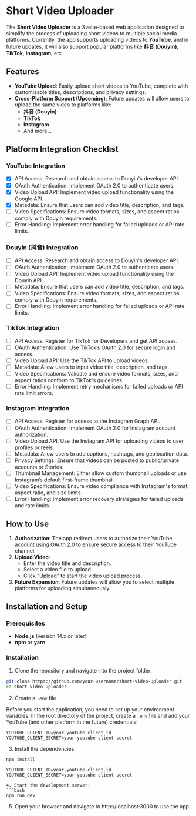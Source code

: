 # Short Video Uploader

The **Short Video Uploader** is a Svelte-based web application designed to simplify the process of uploading short videos to multiple social media platforms. Currently, the app supports uploading videos to **YouTube**, and in future updates, it will also support popular platforms like **抖音 (Douyin)**, **TikTok**, **Instagram**, etc

## Features

- **YouTube Upload**: Easily upload short videos to YouTube, complete with customizable titles, descriptions, and privacy settings.
- **Cross-Platform Support (Upcoming)**: Future updates will allow users to upload the same video to platforms like:
  - **抖音 (Douyin)**
  - **TikTok**
  - **Instagram**
  - And more...

## Platform Integration Checklist

### **YouTube Integration**
   - [x] API Access: Research and obtain access to Douyin's developer API.
   - [x] OAuth Authentication: Implement OAuth 2.0 to authenticate users.
   - [x] Video Upload API: Implement video upload functionality using the Google API.
   - [x] Metadata: Ensure that users can add video title, description, and tags.
   - [ ] Video Specifications: Ensure video formats, sizes, and aspect ratios comply with Douyin requirements.
   - [ ] Error Handling: Implement error handling for failed uploads or API rate limits.

### **Douyin (抖音) Integration**
   - [ ] API Access: Research and obtain access to Douyin's developer API.
   - [ ] OAuth Authentication: Implement OAuth 2.0 to authenticate users.
   - [ ] Video Upload API: Implement video upload functionality using the Douyin API.
   - [ ] Metadata: Ensure that users can add video title, description, and tags.
   - [ ] Video Specifications: Ensure video formats, sizes, and aspect ratios comply with Douyin requirements.
   - [ ] Error Handling: Implement error handling for failed uploads or API rate limits.

### **TikTok Integration**
   - [ ] API Access: Register for TikTok for Developers and get API access.
   - [ ] OAuth Authentication: Use TikTok’s OAuth 2.0 for secure login and access.
   - [ ] Video Upload API: Use the TikTok API to upload videos.
   - [ ] Metadata: Allow users to input video title, description, and tags.
   - [ ] Video Specifications: Validate and ensure video formats, sizes, and aspect ratios conform to TikTok's guidelines.
   - [ ] Error Handling: Implement retry mechanisms for failed uploads or API rate limit errors.

### **Instagram Integration**
   - [ ] API Access: Register for access to the Instagram Graph API.
   - [ ] OAuth Authentication: Implement OAuth 2.0 for Instagram account authorization.
   - [ ] Video Upload API: Use the Instagram API for uploading videos to user profiles or reels.
   - [ ] Metadata: Allow users to add captions, hashtags, and geolocation data.
   - [ ] Privacy Settings: Ensure that videos can be posted to public/private accounts or Stories.
   - [ ] Thumbnail Management: Either allow custom thumbnail uploads or use Instagram’s default first-frame thumbnail.
   - [ ] Video Specifications: Ensure video compliance with Instagram's format, aspect ratio, and size limits.
   - [ ] Error Handling: Implement error recovery strategies for failed uploads and rate limits.

## How to Use

1. **Authorization**: The app redirect users to authorize their YouTube account using OAuth 2.0 to ensure secure access to their YouTube channel.
2. **Upload Video**:
   - Enter the video title and description.
   - Select a video file to upload.
   - Click "Upload" to start the video upload process.
3. **Future Expansion**: Future updates will allow you to select multiple platforms for uploading simultaneously.

## Installation and Setup

### Prerequisites

- **Node.js** (version 14.x or later)
- **npm** or **yarn**

### Installation

1. Clone the repository and navigate into the project folder:
```bash
git clone https://github.com/your-username/short-video-uploader.git
cd short-video-uploader
```

2. Create a `.env` file

Before you start the application, you need to set up your environment variables. In the root directory of the project, create a `.env` file and add your YouTube (and other platform in the future) credentials:
```plaintext
YOUTUBE_CLIENT_ID=your-youtube-client-id
YOUTUBE_CLIENT_SECRET=your-youtube-client-secret
```

3. Install the dependencies:
```bash
npm install
```

```plaintext
YOUTUBE_CLIENT_ID=your-youtube-client-id
YOUTUBE_CLIENT_SECRET=your-youtube-client-secret

4. Start the development server:
```bash
npm run dev
```
5. Open your browser and navigate to http://localhost:3000 to use the app.

